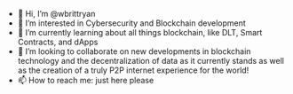 - 👋 Hi, I’m @wbrittryan
- 👀 I’m interested in Cybersecurity and Blockchain development
- 🌱 I’m currently learning about all things blockchain, like DLT, Smart Contracts, and dApps
- 💞️ I’m looking to collaborate on new developments in blockchain technology and the decentralization of data as it currently stands as well as the creation of a truly P2P internet experience for the world!
- 📫 How to reach me: just here please
